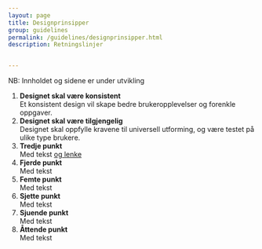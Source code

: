 ```yaml
---
layout: page
title: Designprinsipper
group: guidelines
permalink: /guidelines/designprinsipper.html
description: Retningslinjer


---
```


<div id="alert-no-arrow" class="a-message a-message-error a-message--arrow-off a-message--fullwidth mb-2 a-py-minus-1">
  NB: Innholdet og sidene er under utvikling
</div>

<ol class="a-circle-list ">
  <li><b>Designet skal være konsistent</b> <br>Et konsistent design vil skape bedre brukeropplevelser og forenkle oppgaver.</li>
  <li><b>Designet skal være tilgjengelig</b> <br>Designet skal oppfylle kravene til universell utforming, og være testet på ulike type brukere.</li>
  <li><b>Tredje punkt</b><br>Med tekst <a href="http://www.skatteetaten.no" class=" ">
    og lenke
  </a></li>
  <li><b>Fjerde punkt</b><br>Med tekst
  </li>
  <li><b>Femte punkt</b><br>Med tekst
  </li>
  <li><b>Sjette punkt</b><br>Med tekst
  </li>
  <li><b>Sjuende punkt</b><br>Med tekst
  </li>
  <li><b>Åttende punkt</b><br>Med tekst
  </li>
</ol>
